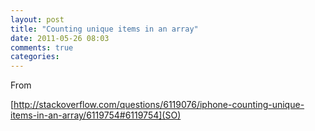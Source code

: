 ```yaml
---
layout: post
title: "Counting unique items in an array"
date: 2011-05-26 08:03
comments: true
categories: 
---
```


From 

[http://stackoverflow.com/questions/6119076/iphone-counting-unique-items-in-an-array/6119754#6119754](SO)

